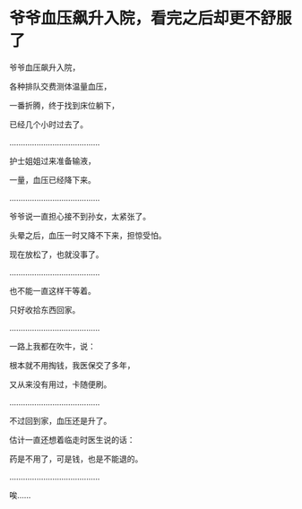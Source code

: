 爷爷血压飙升入院，看完之后却更不舒服了
====
爷爷血压飙升入院，

各种排队交费测体温量血压，

一番折腾，终于找到床位躺下，

已经几个小时过去了。

........................................

护士姐姐过来准备输液，

一量，血压已经降下来。

........................................

爷爷说一直担心接不到孙女，太紧张了。

头晕之后，血压一时又降不下来，担惊受怕。

现在放松了，也就没事了。

........................................

也不能一直这样干等着。

只好收拾东西回家。

........................................

一路上我都在吹牛，说：

根本就不用掏钱，我医保交了多年，

又从来没有用过，卡随便刷。

........................................

不过回到家，血压还是升了。

估计一直还想着临走时医生说的话：

药是不用了，可是钱，也是不能退的。

........................................

唉……